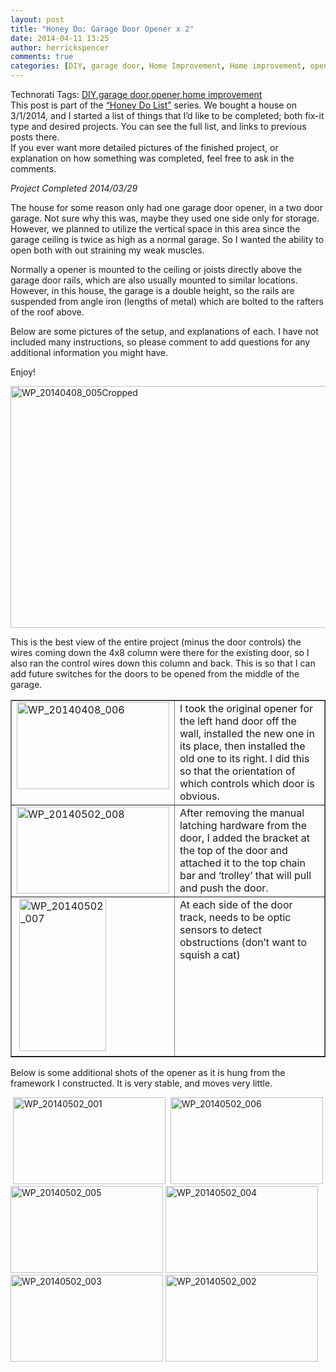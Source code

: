 ```yaml
---
layout: post
title: "Honey Do: Garage Door Opener x 2"
date: 2014-04-11 13:25
author: herrickspencer
comments: true
categories: [DIY, garage door, Home Improvement, Home improvement, opener]
---
```

<p></p>  <div id="scid:0767317B-992E-4b12-91E0-4F059A8CECA8:901caa73-0610-4038-9d74-3b46ef6bb20a" class="wlWriterEditableSmartContent" style="float:none;margin:0;display:inline;padding:0;">Technorati Tags: <a href="http://technorati.com/tags/DIY" rel="tag">DIY</a>,<a href="http://technorati.com/tags/garage+door" rel="tag">garage door</a>,<a href="http://technorati.com/tags/opener" rel="tag">opener</a>,<a href="http://technorati.com/tags/home+improvement" rel="tag">home improvement</a></div>  <br />This post is part of the <a href="http://herrickspencer.wordpress.com/honey-do-list/">“Honey Do List”</a> series. We bought a house on 3/1/2014, and I started a list of things that I’d like to be completed; both fix-it type and desired projects. You can see the full list, and links to previous posts there.   <br />If you ever want more detailed pictures of the finished project, or explanation on how something was completed, feel free to ask in the comments.  <p></p>  <p><em>Project Completed 2014/03/29</em></p>  <p>The house for some reason only had one garage door opener, in a two door garage. Not sure why this was, maybe they used one side only for storage. However, we planned to utilize the vertical space in this area since the garage ceiling is twice as high as a normal garage. So I wanted the ability to open both with out straining my weak muscles.</p>  <p>Normally a opener is mounted to the ceiling or joists directly above the garage door rails, which are also usually mounted to similar locations. However, in this house, the garage is a double height, so the rails are suspended from angle iron (lengths of metal) which are bolted to the rafters of the roof above.</p>  <p> Below are some pictures of the setup, and explanations of each. I have not included many instructions, so please comment to add questions for any additional information you might have.</p>  <p>Enjoy!</p>  <p><a href="/{{ site.postMedia }}/2014/04/wp_20140408_005cropped.jpg"><img title="WP_20140408_005Cropped" style="display:inline;border-width:0;" border="0" alt="WP_20140408_005Cropped" src="/{{ site.postMedia }}/2014/04/wp_20140408_005cropped_thumb.jpg" width="634" height="387" /></a> </p>  <p>This is the best view of the entire project (minus the door controls) the wires coming down the 4x8 column were there for the existing door, so I also ran the control wires down this column and back. This is so that I can add future switches for the doors to be opened from the middle of the garage. </p>  <table cellspacing="10" cellpadding="2" width="731" border="1"><tbody>     <tr>       <td valign="top" width="200"><a href="/{{ site.postMedia }}/2014/04/wp_20140408_006.jpg"><img title="WP_20140408_006" style="display:inline;border-width:0;" border="0" alt="WP_20140408_006" src="/{{ site.postMedia }}/2014/04/wp_20140408_006_thumb.jpg" width="244" height="139" /></a></td>        <td valign="top" width="499">I took the original opener for the left hand door off the wall, installed the new one in its place, then installed the old one to its right. I did this so that the orientation of which controls which door is obvious.</td>     </tr>      <tr>       <td valign="top" width="200"><a href="/{{ site.postMedia }}/2014/05/wp_20140502_008.jpg"><img title="WP_20140502_008" style="border-top:0;border-right:0;border-bottom:0;border-left:0;display:inline;" border="0" alt="WP_20140502_008" src="/{{ site.postMedia }}/2014/05/wp_20140502_008_thumb.jpg" width="244" height="139" /></a><a href="/{{ site.postMedia }}/2014/05/wp_20140502_001.jpg"></a></td>        <td valign="top" width="499">After removing the manual latching hardware from the door, I added the bracket at the top of the door and attached it to the top chain bar and ‘trolley’ that will pull and push the door.</td>     </tr>      <tr>       <td valign="top" width="200">&#160;<a href="/{{ site.postMedia }}/2014/05/wp_20140502_007.jpg"><img title="WP_20140502_007" style="border-top:0;border-right:0;border-bottom:0;border-left:0;display:inline;" border="0" alt="WP_20140502_007" src="/{{ site.postMedia }}/2014/05/wp_20140502_007_thumb.jpg" width="139" height="244" /></a></td>        <td valign="top" width="499">At each side of the door track, needs to be optic sensors to detect obstructions (don’t want to squish a cat)</td>     </tr>   </tbody></table>  <p>Below is some additional shots of the opener as it is hung from the framework I constructed. It is very stable, and moves very little.</p>  <p>&#160;<a href="/{{ site.postMedia }}/2014/05/wp_20140502_001.jpg"><img title="WP_20140502_001" style="border-top:0;border-right:0;border-bottom:0;border-left:0;display:inline;" border="0" alt="WP_20140502_001" src="/{{ site.postMedia }}/2014/05/wp_20140502_001_thumb.jpg" width="244" height="139" /></a>&#160; <a href="/{{ site.postMedia }}/2014/05/wp_20140502_006.jpg"><img title="WP_20140502_006" style="border-top:0;border-right:0;border-bottom:0;border-left:0;display:inline;" border="0" alt="WP_20140502_006" src="/{{ site.postMedia }}/2014/05/wp_20140502_006_thumb.jpg" width="244" height="139" /></a> <a href="/{{ site.postMedia }}/2014/05/wp_20140502_005.jpg"><img title="WP_20140502_005" style="border-top:0;border-right:0;border-bottom:0;border-left:0;display:inline;" border="0" alt="WP_20140502_005" src="/{{ site.postMedia }}/2014/05/wp_20140502_005_thumb.jpg" width="244" height="139" /></a> <a href="/{{ site.postMedia }}/2014/05/wp_20140502_004.jpg"><img title="WP_20140502_004" style="border-top:0;border-right:0;border-bottom:0;border-left:0;display:inline;" border="0" alt="WP_20140502_004" src="/{{ site.postMedia }}/2014/05/wp_20140502_004_thumb.jpg" width="244" height="139" /></a> <a href="/{{ site.postMedia }}/2014/05/wp_20140502_003.jpg"><img title="WP_20140502_003" style="border-top:0;border-right:0;border-bottom:0;border-left:0;display:inline;" border="0" alt="WP_20140502_003" src="/{{ site.postMedia }}/2014/05/wp_20140502_003_thumb.jpg" width="244" height="139" /></a> <a href="/{{ site.postMedia }}/2014/05/wp_20140502_002.jpg"><img title="WP_20140502_002" style="border-top:0;border-right:0;border-bottom:0;border-left:0;display:inline;" border="0" alt="WP_20140502_002" src="/{{ site.postMedia }}/2014/05/wp_20140502_002_thumb.jpg" width="244" height="139" /></a></p>

